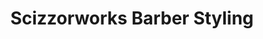 ---
title: "Scizzorworks Barber Styling"
url: /oklahoma-city/scizzorworks-barber-styling/
shop: hairdresser
---